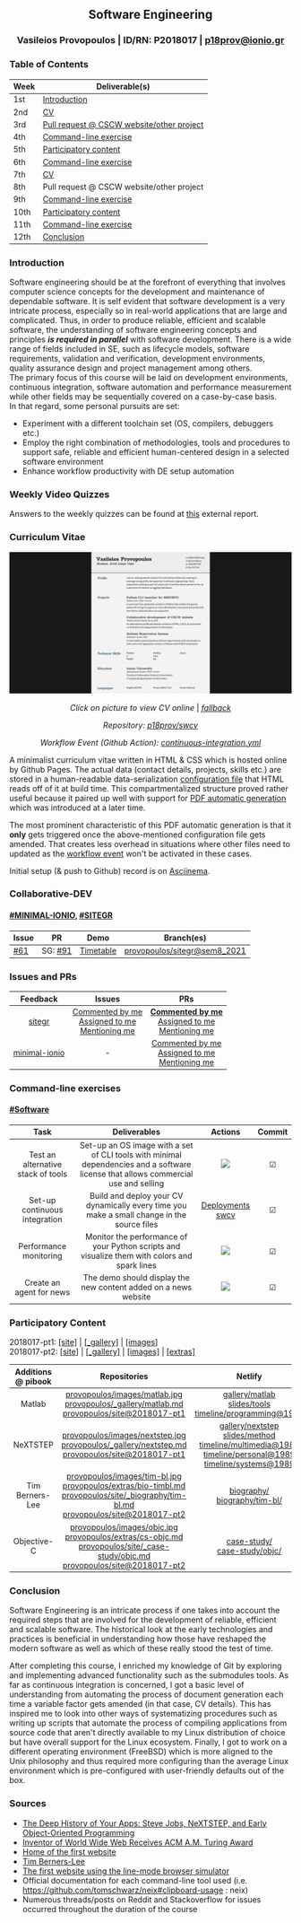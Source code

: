 <h2 align="center">Software Engineering</h2>

<h3 align="center">Vasileios Provopoulos | ID/RN: P2018017 | <a href="mailto:p18prov@ionio.gr">p18prov@ionio.gr</a></h3>

### Table of Contents

| Week | Deliverable(s) |
| --- | --- |
| 1st | [Introduction](#Introduction) |
| 2nd | [CV](#Curriculum-Vitae) |
| 3rd | [Pull request @ CSCW website/other project](#Collaborative-DEV)  |
| 4th | [Command-line exercise](#Command-line-exercises) |
| 5th | [Participatory content](#Participatory-Content) |
| 6th | [Command-line exercise](#Command-line-exercises) |
| 7th | [CV](#Curriculum-Vitae) |
| 8th | Pull request @ CSCW website/other project |
| 9th | [Command-line exercise](#Command-line-exercises) |
| 10th | [Participatory content](#Participatory-Content) |
| 11th | [Command-line exercise](#Command-line-exercises) |
| 12th | [Conclusion](#Conclusion) |

### Introduction
Software engineering should be at the forefront of everything that involves computer science concepts for the development and maintenance of dependable software. It is self evident that software development is a very intricate process, especially so in real-world applications that are large and complicated. Thus, in order to produce reliable, efficient and scalable software, the understanding of software engineering concepts and principles **_is required in parallel_** with software development. There is a wide range of fields included in SE, such as lifecycle models, software requirements, validation and verification, development environments, quality assurance design and project management among others.
<br>
The primary focus of this course will be laid on development environments, continuous integration, software automation and performance measurement while other fields may be sequentially covered on a case-by-case basis.<br>
In that regard, some personal pursuits are set:
* Experiment with a different toolchain set (OS, compilers, debuggers etc.)
* Employ the right combination of methodologies, tools and procedures to support safe, reliable and efficient human-centered design in a selected software environment
* Enhance workflow productivity with DE setup automation

### Weekly Video Quizzes
Answers to the weekly quizzes can be found at [this](https://github.com/provopoulos/sw/blob/quizzes-2018017/projects/2018017/README.md) external report.
### Curriculum Vitae
<p>
  <a href="https://provopoulos.github.io/swcv/" title="Vasileios Provopoulos">
    <img src="https://github.com/provopoulos/sw/blob/quizzes-2018017/projects/2018017/images/curriculum-vitae.png" alt="[CV]: VP"/>
  </a>
</p>

<p align="center"><em>Click on picture to view CV online</em> | <a href="https://provopoulos.github.io/swcv/"><em>fallback</em></a></p>
<p align="center"><em>Repository: </em><a href="https://github.com/provopoulos/swcv"><em>p18prov/swcv</em></a></p>
<p align="center"><em>Workflow Event (Github Action): </em><a href="https://github.com/provopoulos/swcv/blob/development/.github/workflows/continuous-integration.yml"><em>continuous-integration.yml</em></a></p>

A minimalist curriculum vitae written in HTML & CSS which is hosted online by Github Pages. The actual data (contact details, projects, skills etc.) are stored in a human-readable data-serialization [configuration file](https://github.com/provopoulos/swcv/blob/development/_data/details.yml) that HTML reads off of it at build time. This compartmentalized structure proved rather useful because it paired up well with support for [PDF automatic generation](https://github.com/provopoulos/swcv/blob/gh-pages/output/) which was introduced at a later time.

The most prominent characteristic of this PDF automatic generation is that it **only** gets triggered once the above-mentioned configuration file gets amended. That creates less overhead in situations where other files need to updated as the [workflow event](https://github.com/provopoulos/swcv/actions/workflows/continuous-integration.yml) won't be activated in these cases.

Initial setup (& push to Github) record is on [Asciinema](https://asciinema.org/a/SQxqbgae56nYsZAvxtEDeovRX).

### Collaborative-DEV
#### [#MINIMAL-IONIO](https://github.com/ioniodi/minimal-ionio), [#SITEGR](https://github.com/ioniodi/sitegr)
| Issue                                              	| PR                                                   	| Demo                                                                  	| Branch(es)                                                                                                                	|
|----------------------------------------------------	|------------------------------------------------------	|-----------------------------------------------------------------------	|---------------------------------------------------------------------------------------------------------------------------	|
| [#61](https://github.com/ioniodi/sitegr/issues/61) 	| SG: [#91](https://github.com/ioniodi/sitegr/pull/91) 	| [Timetable](https://tender-shaw-215180.netlify.app/timetables/sem_8/) 	| [provopoulos/sitegr@sem8_2021](https://github.com/provopoulos/sitegr/blob/sem8_2021/all_collections/_timetables/sem_8.md) 	|
### Issues and PRs
|                          Feedback                         |                                                                                                                                                                   Issues                                                                                                                                                                  |                                                                                                                                                                         PRs                                                                                                                                                                        |
|:---------------------------------------------------------:|:-----------------------------------------------------------------------------------------------------------------------------------------------------------------------------------------------------------------------------------------------------------------------------------------------------------------------------------------:|:--------------------------------------------------------------------------------------------------------------------------------------------------------------------------------------------------------------------------------------------------------------------------------------------------------------------------------------------------:|
|        [sitegr](https://github.com/ioniodi/sitegr)        | [Commented by me](https://github.com/ioniodi/sitegr/issues?q=is%3Aissue+commenter%3Aprovopoulos+is%3Aclosed)<br> [Assigned to me](https://github.com/ioniodi/sitegr/issues?q=is%3Aissue+assignee%3Aprovopoulos+is%3Aclosed)<br> [Mentioning me](https://github.com/ioniodi/sitegr/issues?q=is%3Aissue+mentions%3Aprovopoulos+is%3Aclosed) |            **[Commented by me](https://github.com/ioniodi/sitegr/pulls?q=is%3Apr+commenter%3Aprovopoulos+is%3Aclosed)**<br> [Assigned to me](https://github.com/ioniodi/sitegr/pulls?q=is%3Apr+assignee%3Aprovopoulos+is%3Aclosed)<br> [Mentioning me](https://github.com/ioniodi/sitegr/pulls?q=is%3Apr+mentions%3Aprovopoulos+is%3Aclosed)           |
| [minimal-ionio](https://github.com/ioniodi/minimal-ionio) |                                                                                                                                                                     -                                                                                                                                                                     | [Commented by me](https://github.com/ioniodi/minimal-ionio/pulls?q=is%3Apr+commenter%3Aprovopoulos+is%3Aclosed)<br> [Assigned to me](https://github.com/ioniodi/minimal-ionio/pulls?q=is%3Apr+assignee%3Aprovopoulos+is%3Aclosed)<br> [Mentioning me](https://github.com/ioniodi/minimal-ionio/pulls?q=is%3Apr+mentions%3Aprovopoulos+is%3Aclosed) |

### Command-line exercises
#### [#Software](https://github.com/epidrome/dokey#software)
|                 Task                |                                                            Deliverables                                                            |                               Actions                               |  Commit  |
|:----------------------------------:|:----------------------------------------------------------------------------------------------------------------------------------:|:---------------------------------------------------------------------:|:--------:|
| Test an alternative stack of tools | Set-up an OS image with a set of CLI tools with minimal dependencies and a software license that allows commercial use and selling | [<img src="https://asciinema.org/a/MMCLu0FldyKMhUmZ1IGNy11ZB.svg" width="100">](https://asciinema.org/a/MMCLu0FldyKMhUmZ1IGNy11ZB) | &#x2611; |
| Set-up continuous integration | Build and deploy your CV dynamically every time you make a small change in the source files | [Deployments](https://github.com/provopoulos/swcv/actions/workflows/continuous-integration.yml)<br>[swcv](https://github.com/provopoulos/swcv/blob/development/.github/workflows/continuous-integration.yml)| &#x2611; |
| Performance monitoring | Monitor the performance of your Python scripts and visualize them with colors and spark lines | [<img src="https://asciinema.org/a/ClUPgjuCvXOVC0dXWuEIx7Ddv.svg" width="100">](https://asciinema.org/a/ClUPgjuCvXOVC0dXWuEIx7Ddv)| &#x2611; |
| Create an agent for news | The demo should display the new content added on a news website | [<img src="https://asciinema.org/a/Y8jdT5HO9BbAjfSCw0Z934tTb.svg" width="100">](https://asciinema.org/a/Y8jdT5HO9BbAjfSCw0Z934tTb)| &#x2611; |

### Participatory Content

2018017-pt1: [[site]](https://github.com/provopoulos/site/tree/2018017-pt1) | [[_gallery]](https://github.com/provopoulos/_gallery/tree/2018017-pt1) | [[images]](https://github.com/provopoulos/images/tree/2018017-pt1)<br>
2018017-pt2: [[site]](https://github.com/provopoulos/site/tree/2018017-pt2) | [[_gallery]](https://github.com/provopoulos/_gallery/tree/2018017-pt2) | [[images]](https://github.com/provopoulos/images/tree/2018017-pt2) | [[extras]](https://github.com/provopoulos/extras/tree/2018017-pt2)

| Additions @ pibook |                                                                                                                                                                                  Repositories                                                                                                                                                                                 |                                                                                                                                                                                                                Netlify                                                                                                                                                                                                                |                                          Setup                                          |
|:------------------:|:-----------------------------------------------------------------------------------------------------------------------------------------------------------------------------------------------------------------------------------------------------------------------------------------------------------------------------------------------------------------------------:|:-------------------------------------------------------------------------------------------------------------------------------------------------------------------------------------------------------------------------------------------------------------------------------------------------------------------------------------------------------------------------------------------------------------------------------------:|:---------------------------------------------------------------------------------------:|
|       Matlab       |     [provopoulos/images/matlab.jpg](https://github.com/provopoulos/images/blob/61c3df1c54ccedda7dbcce7a195d22555ebfb147/matlab.jpg)<br> [provopoulos/_gallery/matlab.md](https://github.com/provopoulos/_gallery/blob/fc04c3a489b00abf341ee83e6120fc4febc401c7/matlab.md)<br> [provopoulos/site@2018017-pt1](https://github.com/provopoulos/site/commits/2018017-pt1)<br>     |                                                                                          [gallery/matlab](https://eager-raman-999e49.netlify.app/gallery/matlab/)<br> [slides/tools](https://eager-raman-999e49.netlify.app/slides/tools/)<br> [timeline/programming@1979](https://eager-raman-999e49.netlify.app/timeline/programming/)<br>                                                                                          |           [<img src="https://asciinema.org/a/4koQJ4dmoixO4aOlHhSbjHbuG.svg" width="100">](https://asciinema.org/a/4koQJ4dmoixO4aOlHhSbjHbuG)           |
|      NeXTSTEP      | [provopoulos/images/nextstep.jpg](https://github.com/provopoulos/images/blob/61c3df1c54ccedda7dbcce7a195d22555ebfb147/nextstep.jpg)<br> [provopoulos/_gallery/nextstep.md](https://github.com/provopoulos/_gallery/blob/fc04c3a489b00abf341ee83e6120fc4febc401c7/nextstep.md)<br> [provopoulos/site@2018017-pt1](https://github.com/provopoulos/site/commits/2018017-pt1)<br> | [gallery/nextstep](https://eager-raman-999e49.netlify.app/gallery/nextstep/)<br> [slides/method](https://eager-raman-999e49.netlify.app/slides/method/)<br> [timeline/multimedia@1989](https://eager-raman-999e49.netlify.app/timeline/multimedia/)<br> [timeline/personal@1989](https://eager-raman-999e49.netlify.app/timeline/personal/)<br> [timeline/systems@1989](https://eager-raman-999e49.netlify.app/timeline/systems/)<br> | [<img src="https://asciinema.org/a/4koQJ4dmoixO4aOlHhSbjHbuG.svg" width="100">](https://asciinema.org/a/4koQJ4dmoixO4aOlHhSbjHbuG) |
|      Tim Berners-Lee      | [provopoulos/images/tim-bl.jpg](https://github.com/provopoulos/images/blob/8dfbf6c5bee67b5e855626dc192a2d5821173747/tim-bl.jpg)<br> [provopoulos/extras/bio-timbl.md](https://github.com/provopoulos/extras/blob/a33e05439b31ca15b0f41641e5ca82755f080b6d/bio-timbl.md)<br> [provopoulos/site/_biography/tim-bl.md](https://github.com/provopoulos/site/blob/2018017-pt2/_biography/tim-bl.md)<br> [provopoulos/site@2018017-pt2](https://github.com/provopoulos/site/commits/2018017-pt2)<br> | [biography/](https://nostalgic-kare-0a0074.netlify.app/biography/)<br> [biography/tim-bl/](https://nostalgic-kare-0a0074.netlify.app/biography/tim-bl/)<br> | [<img src="https://asciinema.org/a/4koQJ4dmoixO4aOlHhSbjHbuG.svg" width="100">](https://asciinema.org/a/4koQJ4dmoixO4aOlHhSbjHbuG) |
|      Objective-C      | [provopoulos/images/objc.jpg](https://github.com/provopoulos/images/blob/8dfbf6c5bee67b5e855626dc192a2d5821173747/objc.jpg)<br> [provopoulos/extras/cs-objc.md](https://github.com/provopoulos/extras/blob/a33e05439b31ca15b0f41641e5ca82755f080b6d/cs-objc.md)<br> [provopoulos/site/_case-study/objc.md](https://github.com/provopoulos/site/blob/2018017-pt2/_case-study/objc.md)<br> [provopoulos/site@2018017-pt2](https://github.com/provopoulos/site/commits/2018017-pt2)<br> | [case-study/](https://nostalgic-kare-0a0074.netlify.app/case-study/)<br> [case-study/objc/](https://nostalgic-kare-0a0074.netlify.app/case-study/objc/)<br> | [<img src="https://asciinema.org/a/4koQJ4dmoixO4aOlHhSbjHbuG.svg" width="100">](https://asciinema.org/a/4koQJ4dmoixO4aOlHhSbjHbuG) |

### Conclusion
Software Engineering is an intricate process if one takes into account the required steps that are involved for the development of reliable, efficient and scalable software. The historical look at the early technologies and practices is beneficial in understanding how those have reshaped the modern software as well as which of these really stood the test of time.

After completing this course, I enriched my knowledge of Git by exploring and implementing advanced functionality such as the submodules tools. As far as continuous integration is concerned, I got a basic level of understanding from automating the process of document generation each time a variable factor gets amended (in that case, CV details). This has inspired me to look into other ways of systematizing procedures such as writing up scripts that automate the process of compiling applications from source code that aren't directly available to my Linux distribution of choice but have overall support for the Linux ecosystem.
Finally, I got to work on a different operating environment (FreeBSD) which is more aligned to the Unix philosophy and thus required more configuring than the average Linux environment which is pre-configured with user-friendly defaults out of the box.

### Sources
* [The Deep History of Your Apps: Steve Jobs, NeXTSTEP, and Early Object-Oriented Programming](https://computerhistory.org/blog/the-deep-history-of-your-apps-steve-jobs-nextstep-and-early-object-oriented-programming/)
* [Inventor of World Wide Web Receives ACM A.M. Turing Award](https://awards.acm.org/about/2016-turing)
* [Home of the first website](http://info.cern.ch/)
* [Tim Berners-Lee](https://www.sansimera.gr/biographies/2340)
* [The first website using the line-mode browser simulator](https://line-mode.cern.ch/www/hypertext/WWW/TheProject.html)
* Official documentation for each command-line tool used (i.e. https://github.com/tomschwarz/neix#clipboard-usage : neix)
* Numerous threads/posts on Reddit and Stackoverflow for issues occurred throughout the duration of the course
